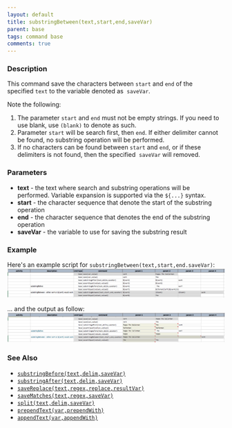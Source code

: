 ```yaml
---
layout: default
title: substringBetween(text,start,end,saveVar)
parent: base
tags: command base
comments: true
---
```



### Description
This command save the characters between `start` and `end` of the specified `text` to the variable denoted as 
`saveVar`.

Note the following:
1. The parameter `start` and `end` must not be empty strings. If you need to use blank, use `(blank)` to denote as 
   such.
2. Parameter `start` will be search first, then `end`. If either delimiter cannot be found, no substring operation 
   will be performed.
3. If no characters can be found between `start` and `end`, or if these delimiters is not found, then the specified 
   `saveVar` will removed.


### Parameters
- **text** - the text where search and substring operations will be performed. Variable expansion is supported via 
  the `${...}` syntax.
- **start** - the character sequence that denote the start of the substring operation
- **end** - the character sequence that denotes the end of the substring operation
- **saveVar** - the variable to use for saving the substring result


### Example
Here's an example script for `substringBetween(text,start,end.saveVar)`:<br/>
![script](image/substringBetween_01.png)

... and the output as follow:<br/>
![output](image/substringBetween_02.png)


### See Also
- [`substringBefore(text,delim,saveVar)`](substringBefore(text,delim,saveVar))
- [`substringAfter(text,delim,saveVar)`](substringAfter(text,delim,saveVar))
- [`saveReplace(text,regex,replace,resultVar)`](saveReplace(text,regex,replace,resultVar))
- [`saveMatches(text,regex,saveVar)`](saveMatches(text,regex,saveVar))
- [`split(text,delim,saveVar)`](split(text,delim,saveVar))
- [`prependText(var,prependWith)`](prependText(var,prependWith))
- [`appendText(var,appendWith)`](appendText(var,appendWith))